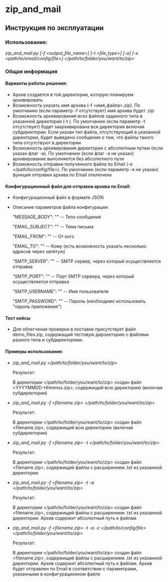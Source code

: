 # zip_and_mail
## Инструкция по эксплуатации

### Использование:

*zip_and_mail.py [-f <output_file_name>] [-t <file_type>] [-a] [-e <path/to/email/config/file>]  </path/to/folder/you/want/to/zip>*

### Общая информация

#### Варианты работы решения:


- Архив создается в той директории, которую планируем архивировать  
- Возможность указать имя архива (-f <имя_файла>.zip). По умолчанию (если параметр -f отсутствует) имя архива будет <YYYYMMDD-HHmmss>.zip  
- Возможность архивирования всех файлов заданного типа в указанной директории (-t <extention>). По умолчанию (если параметр -t отсутствует) будет заархивирована вся директория включая субдиректории. Если указан тип файла, отсутствующий в указанной директории, будет выведено сообщение о том, что файлы такого типа отсутствуют в директории   
- Возможность архивирования директории с абсолютным путем (если указан флаг -a). По умолчанию (если флаг -a не указан) архивирование выполняется без абсолютного пути   
- Возможность отправки полученного файла по Email (-e </path/to/config/file>). По умолчанию (если параметр -e не указан) функция отправки архива по Email отключена    

#### Конфигурационный файл для отправки архива по Email:

- Конфигурационный файл в формате JSON  
- Описание параметров файла конфигурации:
  
  "MESSAGE_BODY": "" -- Тело сообщения
  
  "EMAIL_SUBJECT": "" -- Тема письма
  
  "EMAIL_FROM": "" -- От кого
  
  "EMAIL_TO": "" -- Кому (есть возможность указать несколько адресов через запятую)
  
  "SMTP_SERVER": "" -- SMTP сервер, через который осуществляется отправка
  
  "SMTP_PORT": "" -- Порт SMTP сервера, через который осуществляется отправка
  
  "SMTP_USERNAME": "" -- Имя пользователя
  
  "SMTP_PASSWORD": "" -- Пароль (необходимо использовать "пароль приложения")  
  


#### Тест кейсы
- Для облегчения проверки в поставке присутствует файл demo_files.zip, содержащий тестовую дироекторию с файлами разного типа и субдиректорями.


#### Примеры использования:
- *zip_and_mail.py </path/to/folder/you/want/to/zip>*  
  
  Результат:
  
  В директории </path/to/folder/you/want/to/zip> создан файл <YYYYMMDD-HHmmss.zip>, содержищий всю директорию (включая субдиректории)

- *zip_and_mail.py -f <filename.zip> </path/to/folder/you/want/to/zip>*  
  
  Результат:
  
  В директории </path/to/folder/you/want/to/zip> создан файл <filename.zip>, содержищий всю директорию (включая субдиректории)

- *zip_and_mail.py -f <filename.zip> -t <txt> </path/to/folder/you/want/to/zip>*  
  
  Результат:
  
  В директории </path/to/folder/you/want/to/zip> создан файл <filename.zip>, содержищий файлы с расширением .txt из указанной директории
 
- *zip_and_mail.py -f <filename.zip> -t <txt> -a </path/to/folder/you/want/to/zip>*  
  
  Результат:
  
  В директории </path/to/folder/you/want/to/zip> создан файл <filename.zip>, содержищий файлы с расширением .txt из указанной директории. Архив содержит абсолютный путь к файлам
 
 - *zip_and_mail.py -f <filename.zip> -t <txt> -a -c </path/to/config/file> </path/to/folder/you/want/to/zip>*  
  
    Результат:
  
    В директории </path/to/folder/you/want/to/zip> создан файл <filename.zip>, содержищий файлы с расширением .txt из указанной директории. Архив содержит   абсолютный путь к файлам. Архив будет отправлен по Email в соответствии с параметрами, указанными в конфигурационном файле
